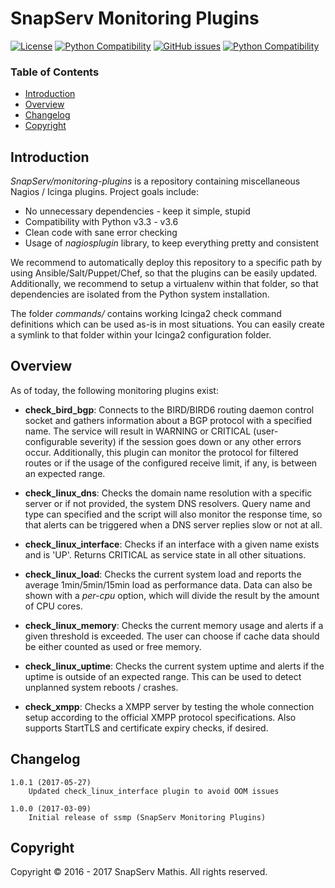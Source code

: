 # SnapServ Monitoring Plugins

[![License](http://img.shields.io/badge/license-GPL--3.0+-blue.svg)](https://github.com/SnapServ/monitoring-plugins/LICENSE.txt)
[![Python Compatibility](http://img.shields.io/badge/python_compatibility-3.3_--_3.6-brightgreen.svg)](#)
[![GitHub issues](https://img.shields.io/github/issues/SnapServ/monitoring-plugins.svg)](https://github.com/SnapServ/monitoring-plugins/issues)
[![Python Compatibility](http://img.shields.io/badge/copyright-SnapServ_Mathis-lightgrey.svg)](#)

### Table of Contents

- [Introduction](#introduction)
- [Overview](#overview)
- [Changelog](#changelog)
- [Copyright](#copyright)

## Introduction

*SnapServ/monitoring-plugins* is a repository containing miscellaneous Nagios /
Icinga plugins. Project goals include:

- No unnecessary dependencies - keep it simple, stupid
- Compatibility with Python v3.3 - v3.6
- Clean code with sane error checking
- Usage of *nagiosplugin* library, to keep everything pretty and consistent

We recommend to automatically deploy this repository to a specific path by using
Ansible/Salt/Puppet/Chef, so that the plugins can be easily updated.
Additionally, we recommend to setup a virtualenv within that folder, so that
dependencies are isolated from the Python system installation.

The folder *commands/* contains working Icinga2 check command definitions which
can be used as-is in most situations. You can easily create a symlink to that
folder within your Icinga2 configuration folder.

## Overview

As of today, the following monitoring plugins exist:

- **check_bird_bgp**: Connects to the BIRD/BIRD6 routing daemon control socket
  and gathers information about a BGP protocol with a specified name. The
  service will result in WARNING or CRITICAL (user-configurable severity) if the
  session goes down or any other errors occur. Additionally, this plugin can
  monitor the protocol for filtered routes or if the usage of the configured
  receive limit, if any, is between an expected range.

- **check_linux_dns**: Checks the domain name resolution with a specific server
  or if not provided, the system DNS resolvers. Query name and type can
  specified and the script will also monitor the response time, so that alerts
  can be triggered when a DNS server replies slow or not at all.

- **check_linux_interface**: Checks if an interface with a given name exists and
  is 'UP'. Returns CRITICAL as service state in all other situations.

- **check_linux_load**: Checks the current system load and reports the average
  1min/5min/15min load as performance data. Data can also be shown with a
  *per-cpu* option, which will divide the result by the amount of CPU cores.

- **check_linux_memory**: Checks the current memory usage and alerts if a given
  threshold is exceeded. The user can choose if cache data should be either
  counted as used or free memory.

- **check_linux_uptime**: Checks the current system uptime and alerts if the
  uptime is outside of an expected range. This can be used to detect unplanned
  system reboots / crashes.

- **check_xmpp**: Checks a XMPP server by testing the whole connection setup
  according to the official XMPP protocol specifications. Also supports StartTLS
  and certificate expiry checks, if desired.

## Changelog
```
1.0.1 (2017-05-27)
    Updated check_linux_interface plugin to avoid OOM issues

1.0.0 (2017-03-09)
    Initial release of ssmp (SnapServ Monitoring Plugins)
```

## Copyright

Copyright &copy; 2016 - 2017 SnapServ Mathis. All rights reserved.
